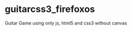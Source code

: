 guitarcss3_firefoxos
====================

Guitar Game using only js, html5 and css3 without canvas
